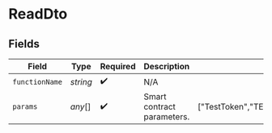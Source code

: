 # ReadDto


## Fields

| Field                                                                                         | Type                                                                                          | Required                                                                                      | Description                                                                                   | Example                                                                                       |
| --------------------------------------------------------------------------------------------- | --------------------------------------------------------------------------------------------- | --------------------------------------------------------------------------------------------- | --------------------------------------------------------------------------------------------- | --------------------------------------------------------------------------------------------- |
| `functionName`                                                                                | *string*                                                                                      | :heavy_check_mark:                                                                            | N/A                                                                                           |                                                                                               |
| `params`                                                                                      | *any*[]                                                                                       | :heavy_check_mark:                                                                            | Smart contract parameters.                                                                    | ["TestToken","TEST","1000000000000000000000000","0x298e760768c8481780397eE28A127eAd584df4ee"] |